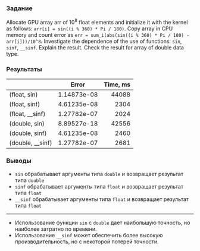 ### Задание

Allocate GPU array arr of $10^8$ float elements and initialize it with the kernel as follows: `arr[i] = sin((i % 360) * Pi / 180)`. Copy array in CPU memory and count error as `err = sum_i(abs(sin((i % 360) * Pi / 180) - arr[i]))/10^8`. Investigate the dependence of the use of functions: `sin`, `sinf`, `__sinf`. Explain the result. Check the result for array of double data type.

### Результаты

|                  | Error         | Time, ms |
|------------------|---------------|----------:|
| (float, sin)     | 1.14873e-08   | 44088  |
| (float, sinf)    | 4.61235e-08   | 2304   |
| (float, __sinf)  | 1.27782e-07   | 2024   |
| (double, sin)    | 8.89527e-18   | 42556  |
| (double, sinf)   | 4.61235e-08   | 2460   |
| (double, __sinf) | 1.27782e-07   | 2681   |

### Выводы

* `sin` обрабатывает аргументы типа `double` и возвращает результат типа `double`
* `sinf` обрабатывает аргументы типа `float` и возвращает результат типа `float`
* `__sinf` обрабатывает аргументы типа `float` и возвращает результат типа `float`  
------------------

* Использование функции `sin` с `double` дает наибольшую точность, но наиболее затратно по времени.
* Использование `__sinf` может обеспечить более высокую производительность, но с некоторой потерей точности.

